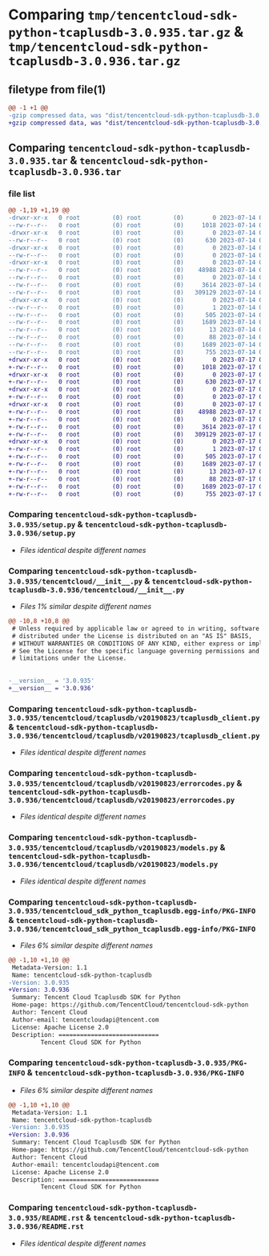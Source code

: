 # Comparing `tmp/tencentcloud-sdk-python-tcaplusdb-3.0.935.tar.gz` & `tmp/tencentcloud-sdk-python-tcaplusdb-3.0.936.tar.gz`

## filetype from file(1)

```diff
@@ -1 +1 @@
-gzip compressed data, was "dist/tencentcloud-sdk-python-tcaplusdb-3.0.935.tar", last modified: Fri Jul 14 00:38:50 2023, max compression
+gzip compressed data, was "dist/tencentcloud-sdk-python-tcaplusdb-3.0.936.tar", last modified: Mon Jul 17 00:35:30 2023, max compression
```

## Comparing `tencentcloud-sdk-python-tcaplusdb-3.0.935.tar` & `tencentcloud-sdk-python-tcaplusdb-3.0.936.tar`

### file list

```diff
@@ -1,19 +1,19 @@
-drwxr-xr-x   0 root         (0) root         (0)        0 2023-07-14 00:38:50.000000 tencentcloud-sdk-python-tcaplusdb-3.0.935/
--rw-r--r--   0 root         (0) root         (0)     1018 2023-07-14 00:38:50.000000 tencentcloud-sdk-python-tcaplusdb-3.0.935/setup.py
-drwxr-xr-x   0 root         (0) root         (0)        0 2023-07-14 00:38:50.000000 tencentcloud-sdk-python-tcaplusdb-3.0.935/tencentcloud/
--rw-r--r--   0 root         (0) root         (0)      630 2023-07-14 00:38:50.000000 tencentcloud-sdk-python-tcaplusdb-3.0.935/tencentcloud/__init__.py
-drwxr-xr-x   0 root         (0) root         (0)        0 2023-07-14 00:38:50.000000 tencentcloud-sdk-python-tcaplusdb-3.0.935/tencentcloud/tcaplusdb/
--rw-r--r--   0 root         (0) root         (0)        0 2023-07-14 00:38:50.000000 tencentcloud-sdk-python-tcaplusdb-3.0.935/tencentcloud/tcaplusdb/__init__.py
-drwxr-xr-x   0 root         (0) root         (0)        0 2023-07-14 00:38:50.000000 tencentcloud-sdk-python-tcaplusdb-3.0.935/tencentcloud/tcaplusdb/v20190823/
--rw-r--r--   0 root         (0) root         (0)    48988 2023-07-14 00:38:50.000000 tencentcloud-sdk-python-tcaplusdb-3.0.935/tencentcloud/tcaplusdb/v20190823/tcaplusdb_client.py
--rw-r--r--   0 root         (0) root         (0)        0 2023-07-14 00:38:50.000000 tencentcloud-sdk-python-tcaplusdb-3.0.935/tencentcloud/tcaplusdb/v20190823/__init__.py
--rw-r--r--   0 root         (0) root         (0)     3614 2023-07-14 00:38:50.000000 tencentcloud-sdk-python-tcaplusdb-3.0.935/tencentcloud/tcaplusdb/v20190823/errorcodes.py
--rw-r--r--   0 root         (0) root         (0)   309129 2023-07-14 00:38:50.000000 tencentcloud-sdk-python-tcaplusdb-3.0.935/tencentcloud/tcaplusdb/v20190823/models.py
-drwxr-xr-x   0 root         (0) root         (0)        0 2023-07-14 00:38:50.000000 tencentcloud-sdk-python-tcaplusdb-3.0.935/tencentcloud_sdk_python_tcaplusdb.egg-info/
--rw-r--r--   0 root         (0) root         (0)        1 2023-07-14 00:38:50.000000 tencentcloud-sdk-python-tcaplusdb-3.0.935/tencentcloud_sdk_python_tcaplusdb.egg-info/dependency_links.txt
--rw-r--r--   0 root         (0) root         (0)      505 2023-07-14 00:38:50.000000 tencentcloud-sdk-python-tcaplusdb-3.0.935/tencentcloud_sdk_python_tcaplusdb.egg-info/SOURCES.txt
--rw-r--r--   0 root         (0) root         (0)     1689 2023-07-14 00:38:50.000000 tencentcloud-sdk-python-tcaplusdb-3.0.935/tencentcloud_sdk_python_tcaplusdb.egg-info/PKG-INFO
--rw-r--r--   0 root         (0) root         (0)       13 2023-07-14 00:38:50.000000 tencentcloud-sdk-python-tcaplusdb-3.0.935/tencentcloud_sdk_python_tcaplusdb.egg-info/top_level.txt
--rw-r--r--   0 root         (0) root         (0)       88 2023-07-14 00:38:50.000000 tencentcloud-sdk-python-tcaplusdb-3.0.935/setup.cfg
--rw-r--r--   0 root         (0) root         (0)     1689 2023-07-14 00:38:50.000000 tencentcloud-sdk-python-tcaplusdb-3.0.935/PKG-INFO
--rw-r--r--   0 root         (0) root         (0)      755 2023-07-14 00:38:50.000000 tencentcloud-sdk-python-tcaplusdb-3.0.935/README.rst
+drwxr-xr-x   0 root         (0) root         (0)        0 2023-07-17 00:35:30.000000 tencentcloud-sdk-python-tcaplusdb-3.0.936/
+-rw-r--r--   0 root         (0) root         (0)     1018 2023-07-17 00:35:30.000000 tencentcloud-sdk-python-tcaplusdb-3.0.936/setup.py
+drwxr-xr-x   0 root         (0) root         (0)        0 2023-07-17 00:35:30.000000 tencentcloud-sdk-python-tcaplusdb-3.0.936/tencentcloud/
+-rw-r--r--   0 root         (0) root         (0)      630 2023-07-17 00:35:30.000000 tencentcloud-sdk-python-tcaplusdb-3.0.936/tencentcloud/__init__.py
+drwxr-xr-x   0 root         (0) root         (0)        0 2023-07-17 00:35:30.000000 tencentcloud-sdk-python-tcaplusdb-3.0.936/tencentcloud/tcaplusdb/
+-rw-r--r--   0 root         (0) root         (0)        0 2023-07-17 00:35:30.000000 tencentcloud-sdk-python-tcaplusdb-3.0.936/tencentcloud/tcaplusdb/__init__.py
+drwxr-xr-x   0 root         (0) root         (0)        0 2023-07-17 00:35:30.000000 tencentcloud-sdk-python-tcaplusdb-3.0.936/tencentcloud/tcaplusdb/v20190823/
+-rw-r--r--   0 root         (0) root         (0)    48988 2023-07-17 00:35:30.000000 tencentcloud-sdk-python-tcaplusdb-3.0.936/tencentcloud/tcaplusdb/v20190823/tcaplusdb_client.py
+-rw-r--r--   0 root         (0) root         (0)        0 2023-07-17 00:35:30.000000 tencentcloud-sdk-python-tcaplusdb-3.0.936/tencentcloud/tcaplusdb/v20190823/__init__.py
+-rw-r--r--   0 root         (0) root         (0)     3614 2023-07-17 00:35:30.000000 tencentcloud-sdk-python-tcaplusdb-3.0.936/tencentcloud/tcaplusdb/v20190823/errorcodes.py
+-rw-r--r--   0 root         (0) root         (0)   309129 2023-07-17 00:35:30.000000 tencentcloud-sdk-python-tcaplusdb-3.0.936/tencentcloud/tcaplusdb/v20190823/models.py
+drwxr-xr-x   0 root         (0) root         (0)        0 2023-07-17 00:35:30.000000 tencentcloud-sdk-python-tcaplusdb-3.0.936/tencentcloud_sdk_python_tcaplusdb.egg-info/
+-rw-r--r--   0 root         (0) root         (0)        1 2023-07-17 00:35:30.000000 tencentcloud-sdk-python-tcaplusdb-3.0.936/tencentcloud_sdk_python_tcaplusdb.egg-info/dependency_links.txt
+-rw-r--r--   0 root         (0) root         (0)      505 2023-07-17 00:35:30.000000 tencentcloud-sdk-python-tcaplusdb-3.0.936/tencentcloud_sdk_python_tcaplusdb.egg-info/SOURCES.txt
+-rw-r--r--   0 root         (0) root         (0)     1689 2023-07-17 00:35:30.000000 tencentcloud-sdk-python-tcaplusdb-3.0.936/tencentcloud_sdk_python_tcaplusdb.egg-info/PKG-INFO
+-rw-r--r--   0 root         (0) root         (0)       13 2023-07-17 00:35:30.000000 tencentcloud-sdk-python-tcaplusdb-3.0.936/tencentcloud_sdk_python_tcaplusdb.egg-info/top_level.txt
+-rw-r--r--   0 root         (0) root         (0)       88 2023-07-17 00:35:30.000000 tencentcloud-sdk-python-tcaplusdb-3.0.936/setup.cfg
+-rw-r--r--   0 root         (0) root         (0)     1689 2023-07-17 00:35:30.000000 tencentcloud-sdk-python-tcaplusdb-3.0.936/PKG-INFO
+-rw-r--r--   0 root         (0) root         (0)      755 2023-07-17 00:35:30.000000 tencentcloud-sdk-python-tcaplusdb-3.0.936/README.rst
```

### Comparing `tencentcloud-sdk-python-tcaplusdb-3.0.935/setup.py` & `tencentcloud-sdk-python-tcaplusdb-3.0.936/setup.py`

 * *Files identical despite different names*

### Comparing `tencentcloud-sdk-python-tcaplusdb-3.0.935/tencentcloud/__init__.py` & `tencentcloud-sdk-python-tcaplusdb-3.0.936/tencentcloud/__init__.py`

 * *Files 1% similar despite different names*

```diff
@@ -10,8 +10,8 @@
 # Unless required by applicable law or agreed to in writing, software
 # distributed under the License is distributed on an "AS IS" BASIS,
 # WITHOUT WARRANTIES OR CONDITIONS OF ANY KIND, either express or implied.
 # See the License for the specific language governing permissions and
 # limitations under the License.
 
 
-__version__ = '3.0.935'
+__version__ = '3.0.936'
```

### Comparing `tencentcloud-sdk-python-tcaplusdb-3.0.935/tencentcloud/tcaplusdb/v20190823/tcaplusdb_client.py` & `tencentcloud-sdk-python-tcaplusdb-3.0.936/tencentcloud/tcaplusdb/v20190823/tcaplusdb_client.py`

 * *Files identical despite different names*

### Comparing `tencentcloud-sdk-python-tcaplusdb-3.0.935/tencentcloud/tcaplusdb/v20190823/errorcodes.py` & `tencentcloud-sdk-python-tcaplusdb-3.0.936/tencentcloud/tcaplusdb/v20190823/errorcodes.py`

 * *Files identical despite different names*

### Comparing `tencentcloud-sdk-python-tcaplusdb-3.0.935/tencentcloud/tcaplusdb/v20190823/models.py` & `tencentcloud-sdk-python-tcaplusdb-3.0.936/tencentcloud/tcaplusdb/v20190823/models.py`

 * *Files identical despite different names*

### Comparing `tencentcloud-sdk-python-tcaplusdb-3.0.935/tencentcloud_sdk_python_tcaplusdb.egg-info/PKG-INFO` & `tencentcloud-sdk-python-tcaplusdb-3.0.936/tencentcloud_sdk_python_tcaplusdb.egg-info/PKG-INFO`

 * *Files 6% similar despite different names*

```diff
@@ -1,10 +1,10 @@
 Metadata-Version: 1.1
 Name: tencentcloud-sdk-python-tcaplusdb
-Version: 3.0.935
+Version: 3.0.936
 Summary: Tencent Cloud Tcaplusdb SDK for Python
 Home-page: https://github.com/TencentCloud/tencentcloud-sdk-python
 Author: Tencent Cloud
 Author-email: tencentcloudapi@tencent.com
 License: Apache License 2.0
 Description: ============================
         Tencent Cloud SDK for Python
```

### Comparing `tencentcloud-sdk-python-tcaplusdb-3.0.935/PKG-INFO` & `tencentcloud-sdk-python-tcaplusdb-3.0.936/PKG-INFO`

 * *Files 6% similar despite different names*

```diff
@@ -1,10 +1,10 @@
 Metadata-Version: 1.1
 Name: tencentcloud-sdk-python-tcaplusdb
-Version: 3.0.935
+Version: 3.0.936
 Summary: Tencent Cloud Tcaplusdb SDK for Python
 Home-page: https://github.com/TencentCloud/tencentcloud-sdk-python
 Author: Tencent Cloud
 Author-email: tencentcloudapi@tencent.com
 License: Apache License 2.0
 Description: ============================
         Tencent Cloud SDK for Python
```

### Comparing `tencentcloud-sdk-python-tcaplusdb-3.0.935/README.rst` & `tencentcloud-sdk-python-tcaplusdb-3.0.936/README.rst`

 * *Files identical despite different names*

